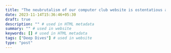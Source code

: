 ```yaml
---
title: "The neubrutalism of our computer club website is ostentatious and comic-book-y. Here's why we chose it anyways."
date: 2023-11-14T15:36:46+05:30
draft: true
description: "" # used in HTML metadata
summary: "" # used in website
keywords: [] # used in HTML metadata
tags: ["Deep Dives"] # used in website
type: "post"
---
```


